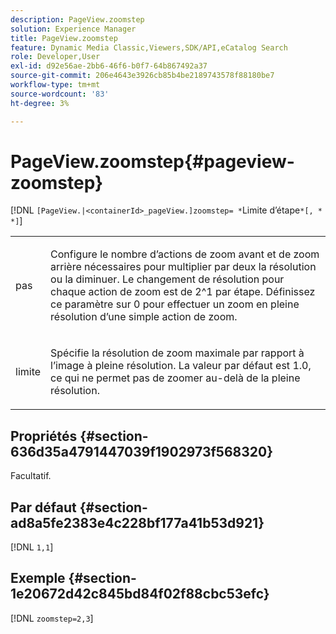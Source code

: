 ```yaml
---
description: PageView.zoomstep
solution: Experience Manager
title: PageView.zoomstep
feature: Dynamic Media Classic,Viewers,SDK/API,eCatalog Search
role: Developer,User
exl-id: d92e56ae-2bb6-46f6-b0f7-64b867492a37
source-git-commit: 206e4643e3926cb85b4be2189743578f88180be7
workflow-type: tm+mt
source-wordcount: '83'
ht-degree: 3%

---
```


# PageView.zoomstep{#pageview-zoomstep}

[!DNL `[PageView.|<containerId>_pageView.]zoomstep= *`Limite d’étape`*[, *` `*]`]

<table id="table_82C9252157DB41B5B98505855975D2F5"> 
 <tbody> 
  <tr> 
   <td colname="col1"> <p> <span class="codeph"><span class="varname"> pas</span></span> </p> </td> 
   <td colname="col2"> <p> Configure le nombre d’actions de zoom avant et de zoom arrière nécessaires pour multiplier par deux la résolution ou la diminuer. Le changement de résolution pour chaque action de zoom est de 2^1 par étape. Définissez ce paramètre sur <span class="codeph"> 0</span> pour effectuer un zoom en pleine résolution d’une simple action de zoom. </p> </td> 
  </tr> 
  <tr> 
   <td colname="col1"> <p><span class="codeph"><span class="varname"> limite</span></span> </p> </td> 
   <td colname="col2"> <p> Spécifie la résolution de zoom maximale par rapport à l’image à pleine résolution. La valeur par défaut est <span class="codeph"> 1.0</span>, ce qui ne permet pas de zoomer au-delà de la pleine résolution. </p> </td> 
  </tr> 
 </tbody> 
</table>

## Propriétés {#section-636d35a4791447039f1902973f568320}

Facultatif.

## Par défaut {#section-ad8a5fe2383e4c228bf177a41b53d921}

[!DNL `1,1`]

## Exemple {#section-1e20672d42c845bd84f02f88cbc53efc}

[!DNL `zoomstep=2,3`]
